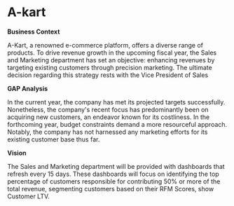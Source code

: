 # A-kart


**Business Context**

A-Kart, a renowned e-commerce platform, offers a diverse range of products. To drive revenue growth in the upcoming fiscal year, the Sales and Marketing department has set an objective: 
enhancing revenues by targeting existing customers through precision marketing. The ultimate decision regarding this strategy rests with the Vice President of Sales

**GAP Analysis**

In the current year, the company has met its projected targets successfully. Nonetheless, the company's recent focus has predominantly been on acquiring new customers, an endeavor known for its costliness. 
In the forthcoming year, budget constraints demand a more resourceful approach. Notably, the company has not harnessed any marketing efforts for its existing customer base thus far. 

**Vision**

The Sales and Marketing department will be provided with dashboards that refresh every 15 days. These dashboards will focus on identifying the top percentage of customers responsible for contributing 50% or more of the total revenue, segmenting customers based on their RFM Scores, show Customer LTV.

